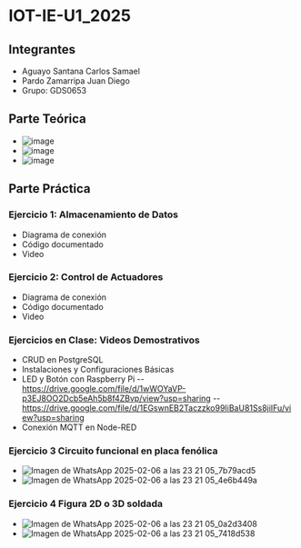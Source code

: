 # IOT-IE-U1_2025
## Integrantes
- Aguayo Santana Carlos Samael
- Pardo Zamarripa Juan Diego 
- Grupo: GDS0653

## Parte Teórica
- ![image](https://github.com/user-attachments/assets/04a2a2d3-0ca3-4d9c-9e5b-50eb92df800c)
- ![image](https://github.com/user-attachments/assets/a3f5f2f7-37e3-4f7b-9186-6661080f71b0)
- ![image](https://github.com/user-attachments/assets/b965d120-89ca-45e1-81f4-1c9d1f7ba0e8)




## Parte Práctica
### Ejercicio 1: Almacenamiento de Datos
- Diagrama de conexión
- Código documentado
- Video
### Ejercicio 2: Control de Actuadores
- Diagrama de conexión
- Código documentado
- Video
### Ejercicios en Clase: Videos Demostrativos
- CRUD en PostgreSQL
- Instalaciones y Configuraciones Básicas
- LED y Botón con Raspberry Pi
  -- https://drive.google.com/file/d/1wWOYaVP-p3EJ8OO2Dcb5eAh5b8f4ZBvp/view?usp=sharing
  -- https://drive.google.com/file/d/1EGswnEB2Taczzko99IiBaU81Ss8jiIFu/view?usp=sharing
- Conexión MQTT en Node-RED
### Ejercicio 3 Circuito funcional en placa fenólica
- ![Imagen de WhatsApp 2025-02-06 a las 23 21 05_7b79acd5](https://github.com/user-attachments/assets/e39893eb-1b16-48f4-aea5-75abcbe280e8)
- ![Imagen de WhatsApp 2025-02-06 a las 23 21 05_4e6b449a](https://github.com/user-attachments/assets/27b331a7-88f8-49d1-bb3d-906cbb8f4d8b)

### Ejercicio 4 Figura 2D o 3D soldada
- ![Imagen de WhatsApp 2025-02-06 a las 23 21 05_0a2d3408](https://github.com/user-attachments/assets/875e0c1e-489d-4e3a-a13b-d421d507f686)
- ![Imagen de WhatsApp 2025-02-06 a las 23 21 05_7418d538](https://github.com/user-attachments/assets/d19699e0-1878-43e5-b5d9-4a46cb1b6d07)



## 

